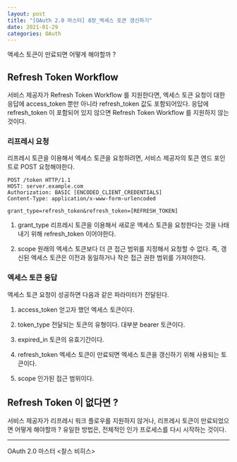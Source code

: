 ```yaml
---
layout: post
title: "[OAuth 2.0 마스터] 8장_엑세스 토큰 갱신하기"
date: 2021-01-29
categories: OAuth
---
```


액세스 토큰이 만료되면 어떻게 해야할까 ?

## Refresh Token Workflow

서비스 제공자가 Refresh Token Workflow 를 지원한다면, 
엑세스 토큰 요청이 대한 응답에 access_token 뿐만 아니라 refresh_token 값도 포함되어있다.
응답에 refresh_token 이 포함되어 있지 않으면 Refresh Token Workflow 를 지원하지 않는 것이다.

### 리프레시 요청

리프레시 토큰을 이용해서 엑세스 토큰을 요청하려면, 
서비스 제공자의 토큰 엔드 포인트로 POST 요청해야한다.

```http request
POST /token HTTP/1.1
HOST: server.example.com
Authorization: BASIC [ENCODED_CLIENT_CREDENTIALS]
Content-Type: application/x-www-form-urlencoded

grant_type=refresh_token&refresh_token=[REFRESH_TOKEN]
```

1. grant_type
   리프레시 토큰을 이용해서 새로운 액세스 토큰을 요청한다는 것을 나태내기 위해
   refresh_token 이어야한다.

2. scope
   원래의 엑세스 토큰보다 더 큰 접근 범위를 지정해서 요청할 수 없다.
   즉, 갱신된 엑세스 토큰은 이전과 동일하거나 작은 접근 권한 범위를 가져야한다.

### 엑세스 토큰 응답

엑세스 토큰 요청이 성공하면 다음과 같은 파라미터가 전달된다.

1. access_token
   얻고자 했던 엑세스 토큰이다.

2. token_type
   전달되는 토큰의 유형이다.
   대부분 bearer 토큰이다.

3. expired_in
   토큰의 유효기간이다.

4. refresh_token
   엑세스 토큰이 만료되면 엑세스 토큰을 갱신하기 위해 사용되는 토큰이다.

5. scope
   인가된 접근 범위이다.

## Refresh Token 이 없다면 ?

서비스 제공자가 리프레시 워크 플로우를 지원하지 않거나, 
리프레시 토큰이 만료되었으면 어떻게 해야할까 ?
유일한 방법은, 전체적인 인가 프로세스를 다시 시작하는 것이다.

---

OAuth 2.0 마스터 <찰스 비히스>